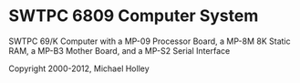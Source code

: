 # SWTPC 6809 Computer System

SWTPC 69/K Computer with a MP-09 Processor Board, a MP-8M 8K Static RAM, a MP-B3 Mother Board, and a MP-S2 Serial Interface

Copyright 2000-2012, Michael Holley